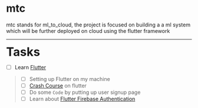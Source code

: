 # **mtc**

mtc stands for ml_to_cloud, the project is focused on building a a ml system which will be further deployed on cloud using the flutter framework

---

<font size = "6"> **Tasks** </font>
- [ ]  Learn [Flutter](https://www.youtube.com/watch?v=RGdg-TCmldY)
> - [ ] Setting up Flutter on my machine
> - [ ] [Crash Course](https://www.youtube.com/watch?v=1gDhl4leEzA) on flutter
> - [ ] Do some ```Code``` by putting up user signup page
> - [ ]  Learn about [Flutter Firebase Authentication](https://www.youtube.com/watch?v=oJ5Vrya3wCQ)
